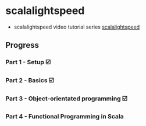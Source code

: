 # scalalightspeed
- scalalightspeed video tutorial series [scalalightspeed](https://www.youtube.com/watch?v=-8V6bMjThNo&list=PLmtsMNDRU0BxryRX4wiwrTZ661xcp6VPM)

## Progress 

### Part 1 - Setup ☑️

### Part 2 - Basics ☑️

### Part 3 - Object-orientated programming ☑️

### Part 4 - Functional Programming in Scala
